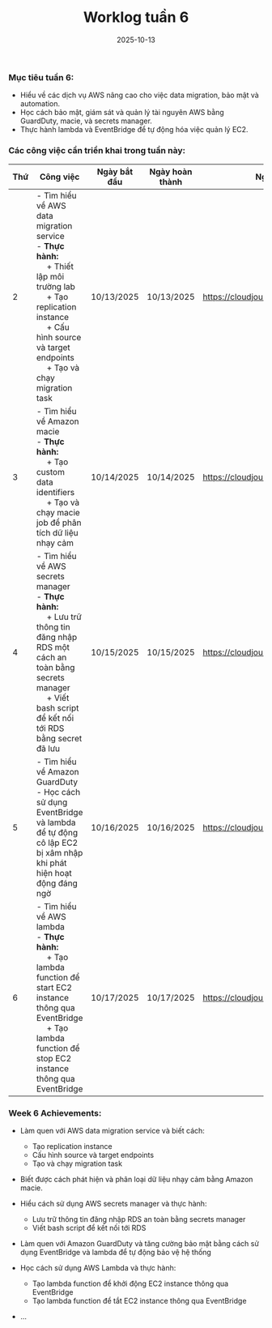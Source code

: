 ﻿---
title: "Worklog tuần 6"
date: "2025-10-13"
weight: 1
chapter: false
pre: " <b> 1.6. </b> "
---



### Mục tiêu tuần 6:

* Hiểu về các dịch vụ AWS nâng cao cho việc data migration, bảo mật và automation.
* Học cách bảo mật, giám sát và quản lý tài nguyên AWS bằng GuardDuty, macie, và secrets manager.
* Thực hành lambda và EventBridge để tự động hóa việc quản lý EC2.
### Các công việc cần triển khai trong tuần này:
| Thứ | Công việc                                                                                                                                                                                                   | Ngày bắt đầu | Ngày hoàn thành | Nguồn tài liệu                        |
| --- | ------------------------------------------------------------------------------------------------------------------------------------------------------------------------------------------------------ | ---------- | --------------- | ----------------------------------------- |
| 2   | - Tìm hiểu về AWS data migration service <br> - **Thực hành:** <br>&emsp; + Thiết lập môi trường lab <br>&emsp; + Tạo replication instance <br>&emsp; + Cấu hình source và target endpoints <br>&emsp; + Tạo và chạy migration task                                                                                                  | 10/13/2025 | 10/13/2025      | <https://cloudjourney.awsstudygroup.com/> |
| 3   | - Tìm hiểu về Amazon macie<br> - **Thực hành:** <br>&emsp; + Tạo custom data identifiers <br>&emsp; + Tạo và chạy macie job để phân tích dữ liệu nhạy cảm                                               | 10/14/2025 | 10/14/2025      | <https://cloudjourney.awsstudygroup.com/> |
| 4   | - Tìm hiểu về AWS secrets manager <br> - **Thực hành:** <br>&emsp; + Lưu trữ thông tin đăng nhập RDS một cách an toàn bằng secrets manager <br>&emsp; + Viết bash script để kết nối tới RDS bằng secret đã lưu | 10/15/2025 | 10/15/2025      | <https://cloudjourney.awsstudygroup.com/> |
| 5   | - Tìm hiểu về Amazon GuardDuty <br> - Học cách sử dụng EventBridge và lambda để tự động cô lập EC2 bị xâm nhập khi phát hiện hoạt động đáng ngờ                            | 10/16/2025 | 10/16/2025      | <https://cloudjourney.awsstudygroup.com/> |
| 6   | - Tìm hiểu về AWS lambda <br> - **Thực hành:** <br>&emsp; + Tạo lambda function để start EC2 instance thông qua EventBridge <br>&emsp; + Tạo lambda function để stop EC2 instance thông qua EventBridge                                                                                     | 10/17/2025 | 10/17/2025      | <https://cloudjourney.awsstudygroup.com/> |


### Week 6 Achievements:

* Làm quen với AWS data migration service và biết cách:
  * Tạo replication instance
  * Cấu hình source và target endpoints
  * Tạo và chạy migration task

* Biết được cách phát hiện và phân loại dữ liệu nhạy cảm bằng Amazon macie.

* Hiểu cách sử dụng AWS secrets manager và thực hành:
  * Lưu trữ thông tin đăng nhập RDS an toàn bằng secrets manager
  * Viết bash script để kết nối tới RDS

* Làm quen với Amazon GuardDuty và tăng cường bảo mật bằng cách sử dụng EventBridge và lambda để tự động bảo vệ hệ thống

* Học cách sử dụng AWS Lambda và thực hành:
  * Tạo lambda function để khởi động EC2 instance thông qua EventBridge
  * Tạo lambda function để tắt EC2 instance thông qua EventBridge

* ...

